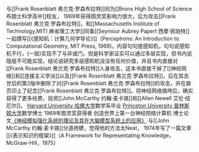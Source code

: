与[[Frank Rosenblatt 弗兰克·罗森布拉特]]同为[[Bronx High School of Science 布朗士科学高中]]校友，
1969年获得图灵奖影响力很大，后为攻击[[Frank Rosenblatt 弗兰克·罗森布拉特]]，和[[Massachusetts Institute of Technology,MIT) 麻省理工大学]]同事[[Seymour Aubrey Papert 西摩·佩珀特]]一起撰写[[《感知机：计算几何学导论》]]（Perceptrons: An Introduction to. Computational Geometry, MIT Press, 1969)。内容句句提感知机，句句说感知机不行，(一层)实现不了与非或门，但是科学家证实可以通过多层实现，但书内说隐层不可能实现，结论说研究多层感知机没没有任何价值，并且书内直接对[[Frank Rosenblatt 弗兰克·罗森布拉特]]人身攻击，这本书直接干掉了[[神经网络]]和[[连接主义学派]]以及[[Frank Rosenblatt 弗兰克·罗森布拉特]]，后在其去世后的第2版中删除了对[[Frank Rosenblatt 弗兰克·罗森布拉特]]的攻击，并在扉页印上了纪念[[Frank Rosenblatt 弗兰克·罗森布拉特]]。将神经网络搞垮后，确实获得了更多经费，投资[[John McCarthy 约翰·麦卡锡]]和[[Allen Newell 艾伦·纽厄尔]]，
[Harvard University 哈佛大学](Harvard%20University%20哈佛大学.md)数学系毕业
[Princeton University 普林斯顿大学](Princeton%20University%20普林斯顿大学.md)数学博士
1969年图灵奖获得者
创造世界上第一台神经网络计算机
博士论文[《神经模拟强化系统的理论及其在大脑模型系统上的应用》](《神经模拟强化系统的理论及其在大脑模型系统上的应用》.md)
与[[John McCarthy 约翰·麦卡锡]]分道扬镳，觉得他的方法太Neat，
1974年写了一篇文章[[《表示知识的框架》]]（A Framework for Representating Knowledge，McGraw-Hill，1975）
